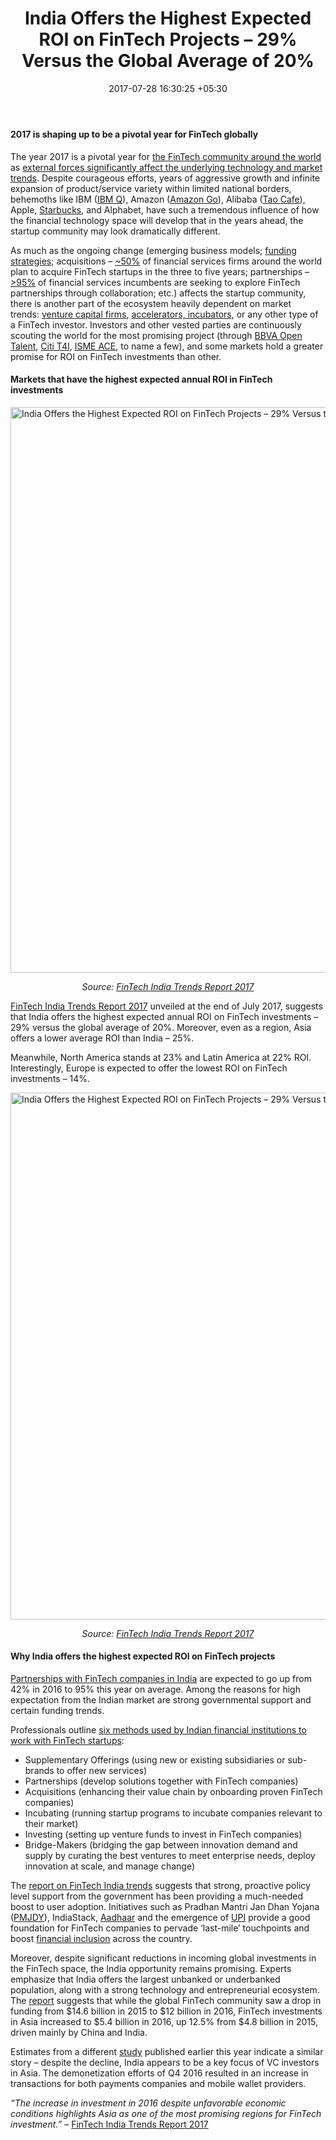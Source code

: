 ﻿---
title: India Offers the Highest Expected ROI on FinTech Projects – 29% Versus the
  Global Average of 20%
date: 2017-07-28 16:30:25 +05:30
categories:
- Fintech
- Insights
tags:
- Asia
- Europe
- India
- insights
- US
layout: post
type: post
status: publish
category:
- Fintech
- Insights
Markets:
- Asia
- Europe
- India
- insights
- US
Person: Elena Mesropyan
---

<h4><b>2017 is shaping up to be a pivotal year for FinTech globally</b></h4>
<p>The year 2017 is a pivotal year for <a href="https://medici.letstalkpayments.com/">the FinTech community around the world</a> as <a href="https://letstalkpayments.com/understand-future-of-financial-services-industry/">external forces significantly affect the underlying technology and market trends</a>. Despite courageous efforts, years of aggressive growth and infinite expansion of product/service variety within limited national borders, behemoths like IBM (<a href="https://www.research.ibm.com/ibm-q/">IBM Q</a>), Amazon (<a href="https://www.amazon.com/b?node=16008589011">Amazon Go</a>), Alibaba (<a href="http://mashable.com/2017/07/12/taobao-china-store/">Tao Cafe</a>), Apple, <a href="https://letstalkpayments.com/starbucks-the-unlikely-winner-in-mobile-payments/">Starbucks</a>, and Alphabet, have such a tremendous influence of how the financial technology space will develop that in the years ahead, the startup community may look dramatically different. </p>
<p>As much as the ongoing change (emerging business models; <a href="https://letstalkpayments.com/initial-coin-offerings-icos/">funding strategies</a>; acquisitions – <a href="https://www.bloomberg.com/news/articles/2017-04-05/big-banks-poised-to-scoop-up-fintech-startups-report-finds">~50%</a> of financial services firms around the world plan to acquire FinTech startups in the three to five years; partnerships – <a href="https://www.startupbootcamp.org/blog/2017/07/fintech-india-trends-report-2017/">&gt;95%</a> of financial services incumbents are seeking to explore FinTech partnerships through collaboration; etc.) affects the startup community, there is another part of the ecosystem heavily dependent on market trends: <a href="https://letstalkpayments.com/83-fintech-vc-firms-to-consider-if-you-are-a-fintech-startup-raising-money/">venture capital firms</a>, <a href="https://letstalkpayments.com/88-international-startup-accelerators-incubators-innovation-labs-nurturing-innovators-in-financial-services/">accelerators, incubators</a>, or any other type of a FinTech investor. Investors and other vested parties are continuously scouting the world for the most promising project (through <a href="https://letstalkpayments.com/bbva-open-talent-2017-ai-champions/">BBVA Open Talent</a>, <a href="https://letstalkpayments.com/innovators-citi-t4i-challenge-213-teams-34-countries/">Citi T4I</a>, <a href="https://letstalkpayments.com/apply-for-isme-ace-indias-largest-fintech-accelerator/">ISME ACE</a>, to name a few), and some markets hold a greater promise for ROI on FinTech investments than other. </p>
<h4><b>Markets that have the highest expected annual ROI in FinTech investments</b></h4>
<p><img class="aligncenter size-full wp-image-27335" src="https://s3-us-west-2.amazonaws.com/go-medici/uploads/2017/07/india1.png" alt="India Offers the Highest Expected ROI on FinTech Projects – 29% Versus the Global Average of 20%" width="1600" height="905" /></p>
<p style="text-align: center;"><i>Source: </i><a href="https://www.startupbootcamp.org/blog/2017/07/fintech-india-trends-report-2017/"><i>FinTech India Trends Report 2017</i></a></p>
<p><a href="https://www.startupbootcamp.org/blog/2017/07/fintech-india-trends-report-2017/">FinTech India Trends Report 2017</a> unveiled at the end of July 2017, suggests that India offers the highest expected annual ROI on FinTech investments – 29% versus the global average of 20%. Moreover, even as a region, Asia offers a lower average ROI than India – 25%. </p>
<p>Meanwhile, North America stands at 23% and Latin America at 22% ROI. Interestingly, Europe is expected to offer the lowest ROI on FinTech investments – 14%. </p>
<p><img class="aligncenter size-full wp-image-27334" src="https://s3-us-west-2.amazonaws.com/go-medici/uploads/2017/07/India2.png" alt="India Offers the Highest Expected ROI on FinTech Projects – 29% Versus the Global Average of 20%" width="1600" height="843" /></p>
<p style="text-align: center;"><i>Source: </i><a href="https://www.startupbootcamp.org/blog/2017/07/fintech-india-trends-report-2017/"><i>FinTech India Trends</i><i> Re</i><i>port</i><i> 2017</i></a></p>
<h4>Why India offers the highest expected ROI on FinTech projects</h4>
<p><a href="https://letstalkpayments.com/relationship-indian-banks-fintech-startups-2017/">Partnerships with FinTech companies in India</a> are expected to go up from 42% in 2016 to 95% this year on average. Among the reasons for high expectation from the Indian market are strong governmental support and certain funding trends. </p>
<p>Professionals outline <a href="https://www.startupbootcamp.org/blog/2017/07/fintech-india-trends-report-2017/">six methods used by Indian financial institutions to work with FinTech startups</a>:</p>
<ul>
<li style="font-weight: 400;">Supplementary Offerings (using new or existing subsidiaries or sub-brands to offer new services)</li>
<li style="font-weight: 400;">Partnerships (develop solutions together with FinTech companies)</li>
<li style="font-weight: 400;">Acquisitions (enhancing their value chain by onboarding proven FinTech companies)</li>
<li style="font-weight: 400;">Incubating (running startup programs to incubate companies relevant to their market)</li>
<li style="font-weight: 400;">Investing (setting up venture funds to invest in FinTech companies)</li>
<li style="font-weight: 400;">Bridge-Makers (bridging the gap between innovation demand and supply by curating the best ventures to meet enterprise needs, deploy innovation at scale, and manage change)</li>
</ul>
<p>The <a href="https://www.startupbootcamp.org/blog/2017/07/fintech-india-trends-report-2017/">report on FinTech India trends</a> suggests that strong, proactive policy level support from the government has been providing a much-needed boost to user adoption. Initiatives such as Pradhan Mantri Jan Dhan Yojana (<a href="https://pmjdy.gov.in/">PMJDY</a>), IndiaStack, <a href="https://uidai.gov.in/">Aadhaar</a> and the emergence of <a href="http://www.npci.org.in/UPI_Documents.aspx">UPI</a> provide a good foundation for FinTech companies to pervade ‘last-mile’ touchpoints and boost <a href="https://letstalkpayments.com/regulating-digital-financial-services-to-promote-financial-inclusion/">financial inclusion</a> across the country. </p>
<p>Moreover, despite significant reductions in incoming global investments in the FinTech space, the India opportunity remains promising. Experts emphasize that India offers the largest unbanked or underbanked population, along with a strong technology and entrepreneurial ecosystem. The <a href="https://www.startupbootcamp.org/blog/2017/07/fintech-india-trends-report-2017/">report</a> suggests that while the global FinTech community saw a drop in funding from $14.6 billion in 2015 to $12 billion in 2016, FinTech investments in Asia increased to $5.4 billion in 2016, up 12.5% from $4.8 billion in 2015, driven mainly by China and India. </p>
<p>Estimates from a different <a href="https://yourstory.com/2017/02/vc-investment-in-india-fintech-decline-to-216-million-in-2016-dipped/">study</a> published earlier this year indicate a similar story – despite the decline, India appears to be a key focus of VC investors in Asia. The demonetization efforts of Q4 2016 resulted in an increase in transactions for both payments companies and mobile wallet providers.</p>
<p><i>“The increase in investment in 2016 despite unfavorable economic conditions highlights Asia as one of the most promising regions for FinTech investment.”</i> – <a href="https://www.startupbootcamp.org/blog/2017/07/fintech-india-trends-report-2017/">FinTech India Trends Report 2017</a></p>
